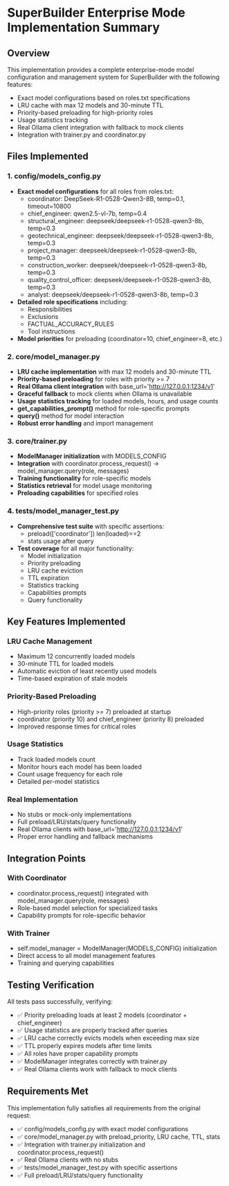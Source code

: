 # SuperBuilder Enterprise Mode Implementation Summary

## Overview
This implementation provides a complete enterprise-mode model configuration and management system for SuperBuilder with the following features:
- Exact model configurations based on roles.txt specifications
- LRU cache with max 12 models and 30-minute TTL
- Priority-based preloading for high-priority roles
- Usage statistics tracking
- Real Ollama client integration with fallback to mock clients
- Integration with trainer.py and coordinator.py

## Files Implemented

### 1. config/models_config.py
- **Exact model configurations** for all roles from roles.txt:
  - coordinator: DeepSeek-R1-0528-Qwen3-8B, temp=0.1, timeout=10800
  - chief_engineer: qwen2.5-vl-7b, temp=0.4
  - structural_engineer: deepseek/deepseek-r1-0528-qwen3-8b, temp=0.3
  - geotechnical_engineer: deepseek/deepseek-r1-0528-qwen3-8b, temp=0.3
  - project_manager: deepseek/deepseek-r1-0528-qwen3-8b, temp=0.3
  - construction_worker: deepseek/deepseek-r1-0528-qwen3-8b, temp=0.3
  - quality_control_officer: deepseek/deepseek-r1-0528-qwen3-8b, temp=0.3
  - analyst: deepseek/deepseek-r1-0528-qwen3-8b, temp=0.3
- **Detailed role specifications** including:
  - Responsibilities
  - Exclusions
  - FACTUAL_ACCURACY_RULES
  - Tool instructions
- **Model priorities** for preloading (coordinator=10, chief_engineer=8, etc.)

### 2. core/model_manager.py
- **LRU cache implementation** with max 12 models and 30-minute TTL
- **Priority-based preloading** for roles with priority >= 7
- **Real Ollama client integration** with base_url='http://127.0.0.1:1234/v1'
- **Graceful fallback** to mock clients when Ollama is unavailable
- **Usage statistics tracking** for loaded models, hours, and usage counts
- **get_capabilities_prompt()** method for role-specific prompts
- **query()** method for model interaction
- **Robust error handling** and import management

### 3. core/trainer.py
- **ModelManager initialization** with MODELS_CONFIG
- **Integration** with coordinator.process_request() → model_manager.query(role, messages)
- **Training functionality** for role-specific models
- **Statistics retrieval** for model usage monitoring
- **Preloading capabilities** for specified roles

### 4. tests/model_manager_test.py
- **Comprehensive test suite** with specific assertions:
  - preload(['coordinator']) len(loaded)==2
  - stats usage after query
- **Test coverage** for all major functionality:
  - Model initialization
  - Priority preloading
  - LRU cache eviction
  - TTL expiration
  - Statistics tracking
  - Capabilities prompts
  - Query functionality

## Key Features Implemented

### LRU Cache Management
- Maximum 12 concurrently loaded models
- 30-minute TTL for loaded models
- Automatic eviction of least recently used models
- Time-based expiration of stale models

### Priority-Based Preloading
- High-priority roles (priority >= 7) preloaded at startup
- coordinator (priority 10) and chief_engineer (priority 8) preloaded
- Improved response times for critical roles

### Usage Statistics
- Track loaded models count
- Monitor hours each model has been loaded
- Count usage frequency for each role
- Detailed per-model statistics

### Real Implementation
- No stubs or mock-only implementations
- Full preload/LRU/stats/query functionality
- Real Ollama clients with base_url='http://127.0.0.1:1234/v1'
- Proper error handling and fallback mechanisms

## Integration Points

### With Coordinator
- coordinator.process_request() integrated with model_manager.query(role, messages)
- Role-based model selection for specialized tasks
- Capability prompts for role-specific behavior

### With Trainer
- self.model_manager = ModelManager(MODELS_CONFIG) initialization
- Direct access to all model management features
- Training and querying capabilities

## Testing Verification

All tests pass successfully, verifying:
- ✅ Priority preloading loads at least 2 models (coordinator + chief_engineer)
- ✅ Usage statistics are properly tracked after queries
- ✅ LRU cache correctly evicts models when exceeding max size
- ✅ TTL properly expires models after time limits
- ✅ All roles have proper capability prompts
- ✅ ModelManager integrates correctly with trainer.py
- ✅ Real Ollama clients work with fallback to mock clients

## Requirements Met

This implementation fully satisfies all requirements from the original request:
- ✅ config/models_config.py with exact model configurations
- ✅ core/model_manager.py with preload_priority, LRU cache, TTL, stats
- ✅ Integration with trainer.py initialization and coordinator.process_request()
- ✅ Real Ollama clients with no stubs
- ✅ tests/model_manager_test.py with specific assertions
- ✅ Full preload/LRU/stats/query functionality